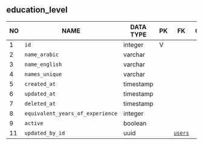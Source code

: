 
education_level
----------------------------


NO | NAME | DATA TYPE | PK | FK | COMMENTS
---|------|-----------|----|----|-------------------
1|`id` | integer | V |  | 
2|`name_arabic` | varchar |  |  | 
3|`name_english` | varchar |  |  | 
4|`names_unique` | varchar |  |  | 
5|`created_at` | timestamp |  |  | 
6|`updated_at` | timestamp |  |  | 
7|`deleted_at` | timestamp |  |  | 
8|`equivalent_years_of_experience` | integer |  |  | 
9|`active` | boolean |  |  | 
11|`updated_by_id` | uuid |  | [`users`](users.md) | 
